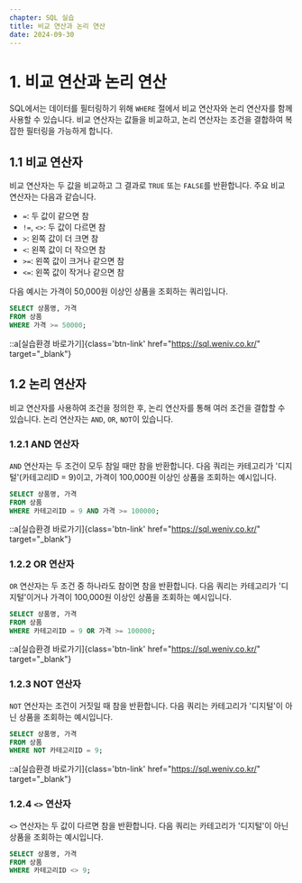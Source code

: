 ```yaml
---
chapter: SQL 실습
title: 비교 연산과 논리 연산
date: 2024-09-30
---
```


# 1. 비교 연산과 논리 연산

SQL에서는 데이터를 필터링하기 위해 `WHERE` 절에서 비교 연산자와 논리 연산자를 함께 사용할 수 있습니다. 비교 연산자는 값들을 비교하고, 논리 연산자는 조건을 결합하여 복잡한 필터링을 가능하게 합니다.

## 1.1 비교 연산자

비교 연산자는 두 값을 비교하고 그 결과로 `TRUE` 또는 `FALSE`를 반환합니다. 주요 비교 연산자는 다음과 같습니다.

- `=`: 두 값이 같으면 참
- `!=`, `<>`: 두 값이 다르면 참
- `>`: 왼쪽 값이 더 크면 참
- `<`: 왼쪽 값이 더 작으면 참
- `>=`: 왼쪽 값이 크거나 같으면 참
- `<=`: 왼쪽 값이 작거나 같으면 참

다음 예시는 가격이 50,000원 이상인 상품을 조회하는 쿼리입니다.

```sql
SELECT 상품명, 가격
FROM 상품
WHERE 가격 >= 50000;
```

::a[실습환경 바로가기]{class='btn-link' href="https://sql.weniv.co.kr/" target="_blank"}

## 1.2 논리 연산자

비교 연산자를 사용하여 조건을 정의한 후, 논리 연산자를 통해 여러 조건을 결합할 수 있습니다. 논리 연산자는 `AND`, `OR`, `NOT`이 있습니다.

### 1.2.1 AND 연산자

`AND` 연산자는 두 조건이 모두 참일 때만 참을 반환합니다. 다음 쿼리는 카테고리가 '디지털'(카테고리ID = 9)이고, 가격이 100,000원 이상인 상품을 조회하는 예시입니다.

```sql
SELECT 상품명, 가격
FROM 상품
WHERE 카테고리ID = 9 AND 가격 >= 100000;
```
::a[실습환경 바로가기]{class='btn-link' href="https://sql.weniv.co.kr/" target="_blank"}

### 1.2.2 OR 연산자

`OR` 연산자는 두 조건 중 하나라도 참이면 참을 반환합니다. 다음 쿼리는 카테고리가 '디지털'이거나 가격이 100,000원 이상인 상품을 조회하는 예시입니다.

```sql
SELECT 상품명, 가격
FROM 상품
WHERE 카테고리ID = 9 OR 가격 >= 100000;
```
::a[실습환경 바로가기]{class='btn-link' href="https://sql.weniv.co.kr/" target="_blank"}

### 1.2.3 NOT 연산자

`NOT` 연산자는 조건이 거짓일 때 참을 반환합니다. 다음 쿼리는 카테고리가 '디지털'이 아닌 상품을 조회하는 예시입니다.

```sql
SELECT 상품명, 가격
FROM 상품
WHERE NOT 카테고리ID = 9;
```
::a[실습환경 바로가기]{class='btn-link' href="https://sql.weniv.co.kr/" target="_blank"}

### 1.2.4 `<>` 연산자

`<>` 연산자는 두 값이 다르면 참을 반환합니다. 다음 쿼리는 카테고리가 '디지털'이 아닌 상품을 조회하는 예시입니다.

```sql
SELECT 상품명, 가격
FROM 상품
WHERE 카테고리ID <> 9;
```